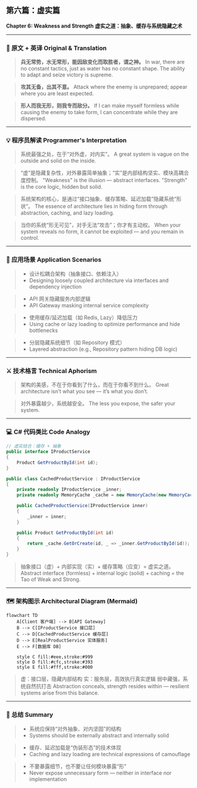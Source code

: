 ## 第六篇：虚实篇

**Chapter 6: Weakness and Strength**
**虚实之道：抽象、缓存与系统隐藏之术**

---

### 🏮 原文 + 英译 Original & Translation

> **兵无常势，水无常形，能因敌变化而取胜者，谓之神。**
> In war, there are no constant tactics, just as water has no constant shape. The ability to adapt and seize victory is supreme.

> **攻其无备，出其不意。**
> Attack where the enemy is unprepared; appear where you are least expected.

> **形人而我无形，则我专而敌分。**
> If I can make myself formless while causing the enemy to take form, I can concentrate while they are dispersed.

---

### 💡 程序员解读 Programmer's Interpretation

> 系统最强之处，在于“对外虚，对内实”。
> A great system is vague on the outside and solid on the inside.

> “虚”是隐藏复杂性，对外暴露简单抽象；“实”是内部结构坚实、模块高耦合度控制。
> "Weakness" is the illusion — abstract interfaces. "Strength" is the core logic, hidden but solid.

> 系统架构的核心，是通过“接口抽象、缓存策略、延迟加载”隐藏系统“形状”。
> The essence of architecture lies in hiding form through abstraction, caching, and lazy loading.

> 当你的系统“形无可见”，对手无法“攻击”；你才有主动权。
> When your system reveals no form, it cannot be exploited — and you remain in control.

---

### 🧪 应用场景 Application Scenarios

> * 设计松耦合架构（抽象接口、依赖注入）
> * Designing loosely coupled architecture via interfaces and dependency injection

> * API 网关隐藏服务内部逻辑
> * API Gateway masking internal service complexity

> * 使用缓存/延迟加载（如 Redis, Lazy<T>）降低压力
> * Using cache or lazy loading to optimize performance and hide bottlenecks

> * 分层隐藏系统细节（如 Repository 模式）
> * Layered abstraction (e.g., Repository pattern hiding DB logic)

---

### ⚔️ 技术格言 Technical Aphorism

> 架构的美感，不在于你看到了什么，而在于你看不到什么。
> Great architecture isn’t what you see — it’s what you don’t.

> 对外暴露越少，系统越安全。
> The less you expose, the safer your system.

---

### 💻 C# 代码类比 Code Analogy

```csharp
// 虚实结合：缓存 + 抽象
public interface IProductService
{
    Product GetProductById(int id);
}

public class CachedProductService : IProductService
{
    private readonly IProductService _inner;
    private readonly MemoryCache _cache = new MemoryCache(new MemoryCacheOptions());

    public CachedProductService(IProductService inner)
    {
        _inner = inner;
    }

    public Product GetProductById(int id)
    {
        return _cache.GetOrCreate(id, _ => _inner.GetProductById(id));
    }
}
```

> 抽象接口（虚）+ 内部实现（实）+ 缓存策略（应变）= 虚实之道。
> Abstract interface (formless) + internal logic (solid) + caching = the Tao of Weak and Strong.

---

### 🗺️ 架构图示 Architectural Diagram (Mermaid)

```mermaid
flowchart TD
    A[Client 客户端] --> B[API Gateway]
    B --> C[IProductService 接口层]
    C --> D[CachedProductService 缓存层]
    D --> E[RealProductService 实体服务]
    E --> F[数据库 DB]

    style C fill:#eee,stroke:#999
    style D fill:#cfc,stroke:#393
    style E fill:#fff,stroke:#000
```

> 虚：接口层，隐藏内部结构
> 实：服务层，高效执行真实逻辑
> 弱中藏强，系统自然抗打击
> Abstraction conceals, strength resides within — resilient systems arise from this balance.

---

### 📌 总结 Summary

> * 系统应保持“对外抽象、对内坚固”的结构
> * Systems should be externally abstract and internally solid

> * 缓存、延迟加载是“伪装形态”的技术体现
> * Caching and lazy loading are technical expressions of camouflage

> * 不要暴露细节，也不要让任何模块暴露“形”
> * Never expose unnecessary form — neither in interface nor implementation
